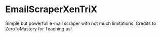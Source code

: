 # EmailScraperXenTriX
Simple but powerfull e-mail scraper with not much limitations. Credits to ZeroToMastery for Teaching us!
